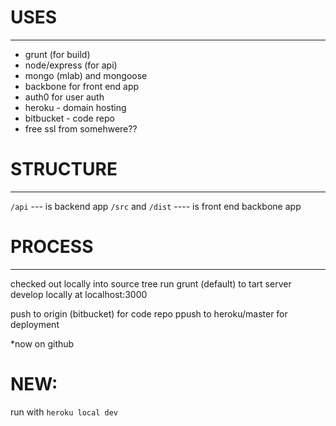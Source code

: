 
# USES
---

- grunt (for build)
- node/express (for api)
- mongo (mlab) and mongoose
- backbone for front end app
- auth0 for user auth
- heroku - domain hosting
- bitbucket - code repo
- free ssl from somehwere??



# STRUCTURE
---
```/api``` --- is backend app
```/src``` and ```/dist``` ---- is front end backbone app



# PROCESS
---

checked out locally into source tree
run grunt (default) to tart server
develop locally at localhost:3000

push to origin (bitbucket) for code repo
ppush to heroku/master for deployment

*now on github

# NEW:
run with ```heroku local dev```